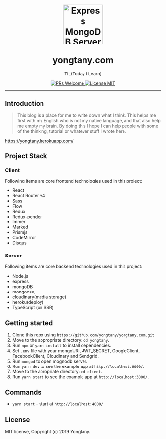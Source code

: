 <h1 align="center">
<br>
  <a href="https://github.com/yongtany"><img src="https://i.imgur.com/C4X4AUB.png" alt="Express MongoDB Server" width="128"></a>
<br>
<br>
yongtany.com
</h1>

<p align="center">TIL(Today I Learn)</p>

<p align="center">
  <a href="http://makeapullrequest.com">
    <img src="https://img.shields.io/badge/PRs-welcome-brightgreen.svg?style=flat-square" alt="PRs Welcome">
  </a>
  <a href="https://opensource.org/licenses/MIT">
    <img src="https://img.shields.io/badge/license-MIT-blue.svg?style=flat-square" alt="License MIT">
  </a>
</p>

<hr />

## Introduction

> This blog is a place for me to write down what I think. This helps me first with my English who is not my native language, and that also help me empty my brain. By doing this I hope I can help people with some of the thinking, tutorial or whatever stuff I wrote here.

https://yongtany.herokuapp.com/

## Project Stack

### Client

Following items are core frontend technologies used in this project:

- React
- React Router v4
- Sass
- Flow
- Redux
- Redux-pender
- Immer
- Marked
- Prismjs
- CodeMirror
- Disqus

### Server

Following items are core backend technologies used in this project:

- Node.js
- express
- mongoDB
- mongoose,
- cloudinary(media storage)
- heroku(deploy)
- TypeScript (on SSR)

## Getting started

1. Clone this repo using `https://github.com/yongtany/yongtany.com.git`
2. Move to the appropriate directory: `cd yongtany`.
4. Run `npm` or `yarn install` to install dependencies.
5. Set `.env` file with your mongoURI, JWT_SECRET, GoogleClient, FacebookClient, Cloudinary and Sendgrid.
6. Run `mongod` to open mognodb server.
7. Run `yarn dev` to see the example app at `http://localhost:6000/`.
8. Move to the apropriate directory: `cd client`.
9. Run `yarn start` to see the example app at `http://localhost:3000/`.

## Commands

- `yarn start` - start at `http://localhost:4000/`

## License

MIT license, Copyright (c) 2019 Yongtany.
